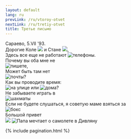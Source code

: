 ```yaml
---
layout: default
lang: ru
prevLink: /ru/vtoroy-otvet
nextLink: /ru/tretiy-otvet
title: Третье письмо
---
```



<div class="LetterThree">
  <div class="LetterFive-date">
    Сараево, 5.VII '93.
  </div>

  <div class="LetterThree-block">
    Дорогие Коле
    <img 
      class="LetterThree-stamp LetterThree-stamp--tall" 
      src="/public/img/letter-03/football-player.jpg"
      aria-hidden="true" 
    />
    и Стане
    <img
      class="LetterThree-stamp LetterThree-stamp--square"
      src="/public/img/letter-03/olimpics.jpg"
      aria-hidden="true"
    />,
  </div>

  <div class="LetterThree-block LetterThree-block--two">
    Здесь все еще не работают
    <img 
      class="LetterThree-stamp" 
      src="/public/img/letter-03/phone.jpg"
      alt="телефоны"
    />.
  </div>

  <div class="LetterThree-block LetterThree-block--double">
    <div class="LetterThree-doubleItem">
      <div class="LetterThree-doubleItemText">Почему вы оба мне не</div>
      <div>
        <img 
          class="LetterThree-stamp" 
          src="/public/img/letter-03/letter.jpg"
          alt="пишете"
        />,
      </div>
    </div>
    <div class="LetterThree-doubleItem">
      <div class="LetterThree-doubleItemText">Может быть там нет</div>
      <img 
        class="LetterThree-stamp" 
        src="/public/img/letter-03/postbox.jpg"
        alt="почты"
      />?
    </div>
  </div>

  <div class="LetterThree-block LetterThree-block--four">
    Как вы проводите время:
    <div class="LetterThree-blockFourStamps">
      <img 
        class="LetterThree-stamp LetterThree-stamp--landscape" 
        src="/public/img/letter-03/tree.jpg"
        alt="на улице" 
      />
      или
      <img
        class="LetterThree-stamp LetterThree-stamp--landscape"
        src="/public/img/letter-03/home.jpg"
        alt="дома"
      />?
    </div>
  </div>

  <div class="LetterThree-block LetterThree-block--double">
    <div class="LetterThree-doubleItem">
      <div class="LetterThree-doubleItemText">
        Не забываете играть в 
      </div>
      <img 
        class="LetterThree-stamp" 
        src="/public/img/letter-03/chess.jpg"
        alt="шахматы"
      />
    </div>
    <div class="LetterThree-doubleItem">
      <div class="LetterThree-doubleItemText">
        Если не будете слушаться, я советую маме взяться за 
      </div>
      <img 
        class="LetterThree-stamp" 
        src="/public/img/letter-03/boxing.jpg"
        alt="бокс"
      />
    </div>
  </div>

  <div class="LetterThree-bottom">
    Большой привет
    <div class="LetterThree-bottomImages">
      <img
        class="LetterThree-stamp LetterThree-stamp--landscape LetterThree-stamp--bottom"
        src="/public/img/letter-03/plane.jpg"
        aria-hidden="true"
      />
      <img
        class="LetterThree-tadija"
        src="/public/img/letter-03/tadija.png"
        alt="Папа мечтает о самолете в Дивляну"
      />
    </div>
  </div>

  {% include pagination.html %}
</div>
